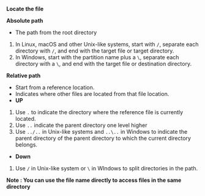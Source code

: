 **Locate the file**

**Absolute path**

- The path from the root directory

1. In Linux, macOS and other Unix-like systems, start with `/`, separate each directory with `/`, and end with the target file or target directory.
2. In Windows, start with the partition name plus a `\`, separate each directory with a `\`, and end with the target file or destination directory.

**Relative path**

- Start from a reference location.
- Indicates where other files are located from that file location.
- **UP**

1. Use `.` to indicate the directory where the reference file is currently located.
2. Use `..` indicate the parent directory one level higher
3. Use `../..` in Unix-like systems and `..\..` in Windows to indicate the parent directory of the parent directory to which the current directory belongs.

- **Down**

1. Use `/` in Unix-like system or `\` in WIndows to split directories in the path.

**Note : You can use the file name directly to access files in the same directory**


